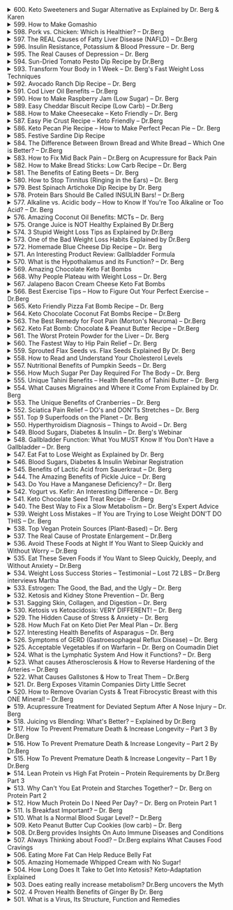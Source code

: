 <details>
<summary>600. Keto Sweeteners and Sugar Alternative as Explained by Dr. Berg & Karen</summary><br>

<a href="https://www.youtube.com/watch?v=JAs2K6mQSmM" target="_blank">
    <img src="https://img.youtube.com/vi/JAs2K6mQSmM/maxresdefault.jpg" atl="[Youtube]" width="200">
</a>


</details>

<details>
<summary>599. How to Make Gomashio</summary><br>

<a href="https://www.youtube.com/watch?v=mUOCtSAZEkQ" target="_blank">
    <img src="https://img.youtube.com/vi/mUOCtSAZEkQ/maxresdefault.jpg" atl="[Youtube]" width="200">
</a>


</details>

<details>
<summary>598. Pork vs. Chicken: Which is Healthier? – Dr.Berg</summary><br>

<a href="https://www.youtube.com/watch?v=NwIEJdHG2V8" target="_blank">
    <img src="https://img.youtube.com/vi/NwIEJdHG2V8/maxresdefault.jpg" atl="[Youtube]" width="200">
</a>


</details>

<details>
<summary>597. The REAL Causes of Fatty Liver Disease (NAFLD) – Dr.Berg</summary><br>

<a href="https://www.youtube.com/watch?v=bfwjORgy6ZM" target="_blank">
    <img src="https://img.youtube.com/vi/bfwjORgy6ZM/maxresdefault.jpg" atl="[Youtube]" width="200">
</a>


</details>

<details>
<summary>596. Insulin Resistance, Potassium & Blood Pressure – Dr. Berg</summary><br>

<a href="https://www.youtube.com/watch?v=MFmjLloYN7A" target="_blank">
    <img src="https://img.youtube.com/vi/MFmjLloYN7A/maxresdefault.jpg" atl="[Youtube]" width="200">
</a>


</details>

<details>
<summary>595. The Real Causes of Depression – Dr. Berg</summary><br>

<a href="https://www.youtube.com/watch?v=bBLq0lQmCvg" target="_blank">
    <img src="https://img.youtube.com/vi/bBLq0lQmCvg/maxresdefault.jpg" atl="[Youtube]" width="200">
</a>


</details>

<details>
<summary>594. Sun-Dried Tomato Pesto Dip Recipe by Dr.Berg</summary><br>

<a href="https://www.youtube.com/watch?v=NzWW6slx7UU" target="_blank">
    <img src="https://img.youtube.com/vi/NzWW6slx7UU/maxresdefault.jpg" atl="[Youtube]" width="200">
</a>


</details>

<details>
<summary>593. Transform Your Body in 1 Week – Dr. Berg's Fast Weight Loss Techniques</summary><br>

<a href="https://www.youtube.com/watch?v=6kECxmz0uww" target="_blank">
    <img src="https://img.youtube.com/vi/6kECxmz0uww/maxresdefault.jpg" atl="[Youtube]" width="200">
</a>


</details>

<details>
<summary>592. Avocado Ranch Dip Recipe – Dr. Berg</summary><br>

<a href="https://www.youtube.com/watch?v=9l0rSikzMBQ" target="_blank">
    <img src="https://img.youtube.com/vi/9l0rSikzMBQ/maxresdefault.jpg" atl="[Youtube]" width="200">
</a>


</details>

<details>
<summary>591. Cod Liver Oil Benefits – Dr.Berg</summary><br>

<a href="https://www.youtube.com/watch?v=CqlqOSCZmkI" target="_blank">
    <img src="https://img.youtube.com/vi/CqlqOSCZmkI/maxresdefault.jpg" atl="[Youtube]" width="200">
</a>


</details>

<details>
<summary>590. How to Make Raspberry Jam (Low Sugar) – Dr. Berg</summary><br>

<a href="https://www.youtube.com/watch?v=jbjUBbYxzU0" target="_blank">
    <img src="https://img.youtube.com/vi/jbjUBbYxzU0/maxresdefault.jpg" atl="[Youtube]" width="200">
</a>


</details>

<details>
<summary>589. Easy Cheddar Biscuit Recipe (Low Carb) – Dr.Berg</summary><br>

<a href="https://www.youtube.com/watch?v=UyN3F3NfoH8" target="_blank">
    <img src="https://img.youtube.com/vi/UyN3F3NfoH8/maxresdefault.jpg" atl="[Youtube]" width="200">
</a>


</details>

<details>
<summary>588. How to Make Cheesecake – Keto Friendly – Dr. Berg</summary><br>

<a href="https://www.youtube.com/watch?v=Mc5KUP8es5k" target="_blank">
    <img src="https://img.youtube.com/vi/Mc5KUP8es5k/maxresdefault.jpg" atl="[Youtube]" width="200">
</a>


</details>

<details>
<summary>587. Easy Pie Crust Recipe – Keto Friendly – Dr.Berg</summary><br>

<a href="https://www.youtube.com/watch?v=Wc1nZyzUzbQ" target="_blank">
    <img src="https://img.youtube.com/vi/Wc1nZyzUzbQ/maxresdefault.jpg" atl="[Youtube]" width="200">
</a>


</details>

<details>
<summary>586. Keto Pecan Pie Recipe – How to Make Perfect Pecan Pie – Dr. Berg</summary><br>

<a href="https://www.youtube.com/watch?v=1IAOOTxeZyY" target="_blank">
    <img src="https://img.youtube.com/vi/1IAOOTxeZyY/maxresdefault.jpg" atl="[Youtube]" width="200">
</a>


</details>

<details>
<summary>585. Festive Sardine Dip Recipe</summary><br>

<a href="https://www.youtube.com/watch?v=v7bqrOn0DGo" target="_blank">
    <img src="https://img.youtube.com/vi/v7bqrOn0DGo/maxresdefault.jpg" atl="[Youtube]" width="200">
</a>


</details>

<details>
<summary>584. The Difference Between Brown Bread and White Bread – Which One is Better? – Dr.Berg</summary><br>

<a href="https://www.youtube.com/watch?v=jvObFg0ApeY" target="_blank">
    <img src="https://img.youtube.com/vi/jvObFg0ApeY/maxresdefault.jpg" atl="[Youtube]" width="200">
</a>


</details>

<details>
<summary>583. How to Fix Mid Back Pain – Dr.Berg on Acupressure for Back Pain</summary><br>

<a href="https://www.youtube.com/watch?v=Lj0eK3CNM2k" target="_blank">
    <img src="https://img.youtube.com/vi/Lj0eK3CNM2k/maxresdefault.jpg" atl="[Youtube]" width="200">
</a>


</details>

<details>
<summary>582. How to Make Bread Sticks: Low Carb Recipe – Dr. Berg</summary><br>

<a href="https://www.youtube.com/watch?v=IfIYngyqf_k" target="_blank">
    <img src="https://img.youtube.com/vi/IfIYngyqf_k/maxresdefault.jpg" atl="[Youtube]" width="200">
</a>


</details>

<details>
<summary>581. The Benefits of Eating Beets – Dr. Berg</summary><br>

<a href="https://www.youtube.com/watch?v=k3qvdnpSY5I" target="_blank">
    <img src="https://img.youtube.com/vi/k3qvdnpSY5I/maxresdefault.jpg" atl="[Youtube]" width="200">
</a>


</details>

<details>
<summary>580. How to Stop Tinnitus (Ringing in the Ears) – Dr. Berg</summary><br>

<a href="https://www.youtube.com/watch?v=uYrixP8w9y0" target="_blank">
    <img src="https://img.youtube.com/vi/uYrixP8w9y0/maxresdefault.jpg" atl="[Youtube]" width="200">
</a>


</details>

<details>
<summary>579. Best Spinach Artichoke Dip Recipe by Dr. Berg</summary><br>

<a href="https://www.youtube.com/watch?v=zGc6IPePDGA" target="_blank">
    <img src="https://img.youtube.com/vi/zGc6IPePDGA/maxresdefault.jpg" atl="[Youtube]" width="200">
</a>


</details>

<details>
<summary>578. Protein Bars Should Be Called INSULIN Bars! – Dr.Berg</summary><br>

<a href="https://www.youtube.com/watch?v=S6ArUU72BMY" target="_blank">
    <img src="https://img.youtube.com/vi/S6ArUU72BMY/maxresdefault.jpg" atl="[Youtube]" width="200">
</a>


</details>

<details>
<summary>577. Alkaline vs. Acidic body – How to Know If You're Too Alkaline or Too Acid? – Dr. Berg</summary><br>

<a href="https://www.youtube.com/watch?v=m_AKdZ2E1oo" target="_blank">
    <img src="https://img.youtube.com/vi/m_AKdZ2E1oo/maxresdefault.jpg" atl="[Youtube]" width="200">
</a>


</details>

<details>
<summary>576. Amazing Coconut Oil Benefits: MCTs – Dr. Berg</summary><br>

<a href="https://www.youtube.com/watch?v=K9x_xLBm1og" target="_blank">
    <img src="https://img.youtube.com/vi/K9x_xLBm1og/maxresdefault.jpg" atl="[Youtube]" width="200">
</a>


</details>

<details>
<summary>575. Orange Juice is NOT Healthy Explained By Dr.Berg</summary><br>

<a href="https://www.youtube.com/watch?v=QYagKRCUCgQ" target="_blank">
    <img src="https://img.youtube.com/vi/QYagKRCUCgQ/maxresdefault.jpg" atl="[Youtube]" width="200">
</a>


</details>

<details>
<summary>574. 3 Stupid Weight Loss Tips as Explained by Dr.Berg</summary><br>

<a href="https://www.youtube.com/watch?v=iBx3sLdZRZE" target="_blank">
    <img src="https://img.youtube.com/vi/iBx3sLdZRZE/maxresdefault.jpg" atl="[Youtube]" width="200">
</a>


</details>

<details>
<summary>573. One of the Bad Weight Loss Habits Explained by Dr.Berg</summary><br>

<a href="https://www.youtube.com/watch?v=e8M1tMvtIiM" target="_blank">
    <img src="https://img.youtube.com/vi/e8M1tMvtIiM/maxresdefault.jpg" atl="[Youtube]" width="200">
</a>


</details>

<details>
<summary>572. Homemade Blue Cheese Dip Recipe – Dr. Berg</summary><br>

<a href="https://www.youtube.com/watch?v=nrXelY04w94" target="_blank">
    <img src="https://img.youtube.com/vi/nrXelY04w94/maxresdefault.jpg" atl="[Youtube]" width="200">
</a>


</details>

<details>
<summary>571. An Interesting Product Review: Gallbladder Formula</summary><br>

<a href="https://www.youtube.com/watch?v=EDNbVrs9RkY" target="_blank">
    <img src="https://img.youtube.com/vi/EDNbVrs9RkY/maxresdefault.jpg" atl="[Youtube]" width="200">
</a>


</details>

<details>
<summary>570. What is the Hypothalamus and its Function? – Dr. Berg</summary><br>

<a href="https://www.youtube.com/watch?v=bQxwwL0yFKQ" target="_blank">
    <img src="https://img.youtube.com/vi/bQxwwL0yFKQ/maxresdefault.jpg" atl="[Youtube]" width="200">
</a>


</details>

<details>
<summary>569. Amazing Chocolate Keto Fat Bombs</summary><br>

<a href="https://www.youtube.com/watch?v=BxJLucZVF0I" target="_blank">
    <img src="https://img.youtube.com/vi/BxJLucZVF0I/maxresdefault.jpg" atl="[Youtube]" width="200">
</a>


</details>

<details>
<summary>568. Why People Plateau with Weight Loss – Dr. Berg</summary><br>

<a href="https://www.youtube.com/watch?v=7oT9cye5KnY" target="_blank">
    <img src="https://img.youtube.com/vi/7oT9cye5KnY/maxresdefault.jpg" atl="[Youtube]" width="200">
</a>


</details>

<details>
<summary>567. Jalapeno Bacon Cream Cheese Keto Fat Bombs</summary><br>

<a href="https://www.youtube.com/watch?v=PO0kciUKs-I" target="_blank">
    <img src="https://img.youtube.com/vi/PO0kciUKs-I/maxresdefault.jpg" atl="[Youtube]" width="200">
</a>


</details>

<details>
<summary>566. Best Exercise Tips – How to Figure Out Your Perfect Exercise – Dr.Berg</summary><br>

<a href="https://www.youtube.com/watch?v=iV3NJ0K9anw" target="_blank">
    <img src="https://img.youtube.com/vi/iV3NJ0K9anw/maxresdefault.jpg" atl="[Youtube]" width="200">
</a>


</details>

<details>
<summary>565. Keto Friendly Pizza Fat Bomb Recipe – Dr. Berg</summary><br>

<a href="https://www.youtube.com/watch?v=Rh75ZKzvnHU" target="_blank">
    <img src="https://img.youtube.com/vi/Rh75ZKzvnHU/maxresdefault.jpg" atl="[Youtube]" width="200">
</a>


</details>

<details>
<summary>564. Keto Chocolate Coconut Fat Bombs Recipe – Dr.Berg</summary><br>

<a href="https://www.youtube.com/watch?v=24UMvyggdpY" target="_blank">
    <img src="https://img.youtube.com/vi/24UMvyggdpY/maxresdefault.jpg" atl="[Youtube]" width="200">
</a>


</details>

<details>
<summary>563. The Best Remedy for Foot Pain (Morton's Neuroma) – Dr.Berg</summary><br>

<a href="https://www.youtube.com/watch?v=dTrA8fT5OWM" target="_blank">
    <img src="https://img.youtube.com/vi/dTrA8fT5OWM/maxresdefault.jpg" atl="[Youtube]" width="200">
</a>


</details>

<details>
<summary>562. Keto Fat Bomb: Chocolate & Peanut Butter Recipe – Dr.Berg</summary><br>

<a href="https://www.youtube.com/watch?v=YGSOaWUr374" target="_blank">
    <img src="https://img.youtube.com/vi/YGSOaWUr374/maxresdefault.jpg" atl="[Youtube]" width="200">
</a>


</details>

<details>
<summary>561. The Worst Protein Powder for the Liver – Dr. Berg</summary><br>

<a href="https://www.youtube.com/watch?v=O8qAjp3xVn4" target="_blank">
    <img src="https://img.youtube.com/vi/O8qAjp3xVn4/maxresdefault.jpg" atl="[Youtube]" width="200">
</a>


</details>

<details>
<summary>560. The Fastest Way to Hip Pain Relief – Dr. Berg</summary><br>

<a href="https://www.youtube.com/watch?v=wD-Q6gAbODQ" target="_blank">
    <img src="https://img.youtube.com/vi/wD-Q6gAbODQ/maxresdefault.jpg" atl="[Youtube]" width="200">
</a>


</details>

<details>
<summary>559. Sprouted Flax Seeds vs. Flax Seeds Explained By Dr. Berg</summary><br>

<a href="https://www.youtube.com/watch?v=gHbP94N7PmA" target="_blank">
    <img src="https://img.youtube.com/vi/gHbP94N7PmA/maxresdefault.jpg" atl="[Youtube]" width="200">
</a>


</details>

<details>
<summary>558. How to Read and Understand Your Cholesterol Levels</summary><br>

<a href="https://www.youtube.com/watch?v=OBXOB3J3b6w" target="_blank">
    <img src="https://img.youtube.com/vi/OBXOB3J3b6w/maxresdefault.jpg" atl="[Youtube]" width="200">
</a>


</details>

<details>
<summary>557. Nutritional Benefits of Pumpkin Seeds – Dr. Berg</summary><br>

<a href="https://www.youtube.com/watch?v=rJWFh_XOjSU" target="_blank">
    <img src="https://img.youtube.com/vi/rJWFh_XOjSU/maxresdefault.jpg" atl="[Youtube]" width="200">
</a>


</details>

<details>
<summary>556. How Much Sugar Per Day Required For The Body – Dr. Berg</summary><br>

<a href="https://www.youtube.com/watch?v=lx87378ZyFM" target="_blank">
    <img src="https://img.youtube.com/vi/lx87378ZyFM/maxresdefault.jpg" atl="[Youtube]" width="200">
</a>


</details>

<details>
<summary>555. Unique Tahini Benefits – Health Benefits of Tahini Butter – Dr. Berg</summary><br>

<a href="https://www.youtube.com/watch?v=qO255X-vMdo" target="_blank">
    <img src="https://img.youtube.com/vi/qO255X-vMdo/maxresdefault.jpg" atl="[Youtube]" width="200">
</a>


</details>

<details>
<summary>554. What Causes Migraines and Where it Come From Explained by Dr. Berg</summary><br>

<a href="https://www.youtube.com/watch?v=kZY-7Pdw7JE" target="_blank">
    <img src="https://img.youtube.com/vi/kZY-7Pdw7JE/maxresdefault.jpg" atl="[Youtube]" width="200">
</a>


</details>

<details>
<summary>553. The Unique Benefits of Cranberries – Dr. Berg</summary><br>

<a href="https://www.youtube.com/watch?v=bV4V5p39MhE" target="_blank">
    <img src="https://img.youtube.com/vi/bV4V5p39MhE/maxresdefault.jpg" atl="[Youtube]" width="200">
</a>


</details>

<details>
<summary>552. Sciatica Pain Relief – DO's and DON'Ts Stretches – Dr. Berg</summary><br>

<a href="https://www.youtube.com/watch?v=LpZtMAsT0c0" target="_blank">
    <img src="https://img.youtube.com/vi/LpZtMAsT0c0/maxresdefault.jpg" atl="[Youtube]" width="200">
</a>


</details>

<details>
<summary>551. Top 9 Superfoods on the Planet – Dr. Berg</summary><br>

<a href="https://www.youtube.com/watch?v=FcEH2HrvmUc" target="_blank">
    <img src="https://img.youtube.com/vi/FcEH2HrvmUc/maxresdefault.jpg" atl="[Youtube]" width="200">
</a>


</details>

<details>
<summary>550. Hyperthyroidism Diagnosis – Things to Avoid – Dr. Berg</summary><br>

<a href="https://www.youtube.com/watch?v=4w5E4gaWLuE" target="_blank">
    <img src="https://img.youtube.com/vi/4w5E4gaWLuE/maxresdefault.jpg" atl="[Youtube]" width="200">
</a>


</details>

<details>
<summary>549. Blood Sugars, Diabetes & Insulin – Dr. Berg's Webinar</summary><br>

<a href="https://www.youtube.com/watch?v=LWHH2O24Mmg" target="_blank">
    <img src="https://img.youtube.com/vi/LWHH2O24Mmg/maxresdefault.jpg" atl="[Youtube]" width="200">
</a>


</details>

<details>
<summary>548. Gallbladder Function: What You MUST Know If You Don't Have a Gallbladder – Dr. Berg</summary><br>

<a href="https://www.youtube.com/watch?v=N9LvfK1XSwM" target="_blank">
    <img src="https://img.youtube.com/vi/N9LvfK1XSwM/maxresdefault.jpg" atl="[Youtube]" width="200">
</a>


</details>

<details>
<summary>547. Eat Fat to Lose Weight as Explained by Dr. Berg</summary><br>

<a href="https://www.youtube.com/watch?v=ktmzaKYGdvw" target="_blank">
    <img src="https://img.youtube.com/vi/ktmzaKYGdvw/maxresdefault.jpg" atl="[Youtube]" width="200">
</a>


</details>

<details>
<summary>546. Blood Sugars, Diabetes & Insulin Webinar Registration</summary><br>

<a href="https://www.youtube.com/watch?v=LktLMxbnHU8" target="_blank">
    <img src="https://img.youtube.com/vi/LktLMxbnHU8/maxresdefault.jpg" atl="[Youtube]" width="200">
</a>


</details>

<details>
<summary>545. Benefits of Lactic Acid from Sauerkraut – Dr. Berg</summary><br>

<a href="https://www.youtube.com/watch?v=pd0tIGgVs18" target="_blank">
    <img src="https://img.youtube.com/vi/pd0tIGgVs18/maxresdefault.jpg" atl="[Youtube]" width="200">
</a>


</details>

<details>
<summary>544. The Amazing Benefits of Pickle Juice – Dr. Berg</summary><br>

<a href="https://www.youtube.com/watch?v=79Q_EUDlfEY" target="_blank">
    <img src="https://img.youtube.com/vi/79Q_EUDlfEY/maxresdefault.jpg" atl="[Youtube]" width="200">
</a>


</details>

<details>
<summary>543. Do You Have a Manganese Deficiency? – Dr. Berg</summary><br>

<a href="https://www.youtube.com/watch?v=3Rux4_1gYdE" target="_blank">
    <img src="https://img.youtube.com/vi/3Rux4_1gYdE/maxresdefault.jpg" atl="[Youtube]" width="200">
</a>


</details>

<details>
<summary>542. Yogurt vs. Kefir: An Interesting Difference – Dr. Berg</summary><br>

<a href="https://www.youtube.com/watch?v=3foRBVFxnOQ" target="_blank">
    <img src="https://img.youtube.com/vi/3foRBVFxnOQ/maxresdefault.jpg" atl="[Youtube]" width="200">
</a>


</details>

<details>
<summary>541. Keto Chocolate Seed Treat Recipe – Dr.Berg</summary><br>

<a href="https://www.youtube.com/watch?v=zDp03fOlnSM" target="_blank">
    <img src="https://img.youtube.com/vi/zDp03fOlnSM/maxresdefault.jpg" atl="[Youtube]" width="200">
</a>


</details>

<details>
<summary>540. The Best Way to Fix a Slow Metabolism – Dr. Berg's Expert Advice</summary><br>

<a href="https://www.youtube.com/watch?v=dt1DOJXAXFg" target="_blank">
    <img src="https://img.youtube.com/vi/dt1DOJXAXFg/maxresdefault.jpg" atl="[Youtube]" width="200">
</a>


</details>

<details>
<summary>539. Weight Loss Mistakes – If You are Trying to Lose Weight DON'T DO THIS – Dr. Berg</summary><br>

<a href="https://www.youtube.com/watch?v=pr8dRVgPqBo" target="_blank">
    <img src="https://img.youtube.com/vi/pr8dRVgPqBo/maxresdefault.jpg" atl="[Youtube]" width="200">
</a>


</details>

<details>
<summary>538. Top Vegan Protein Sources (Plant-Based) – Dr. Berg</summary><br>

<a href="https://www.youtube.com/watch?v=Y2NErC-c0kk" target="_blank">
    <img src="https://img.youtube.com/vi/Y2NErC-c0kk/maxresdefault.jpg" atl="[Youtube]" width="200">
</a>


</details>

<details>
<summary>537. The Real Cause of Prostate Enlargement – Dr.Berg</summary><br>

<a href="https://www.youtube.com/watch?v=mQvwYL2q0RE" target="_blank">
    <img src="https://img.youtube.com/vi/mQvwYL2q0RE/maxresdefault.jpg" atl="[Youtube]" width="200">
</a>


</details>

<details>
<summary>536. Avoid These Foods at Night If You Want to Sleep Quickly and Without Worry – Dr.Berg</summary><br>

<a href="https://www.youtube.com/watch?v=WkJC7H1C5gA" target="_blank">
    <img src="https://img.youtube.com/vi/WkJC7H1C5gA/maxresdefault.jpg" atl="[Youtube]" width="200">
</a>


</details>

<details>
<summary>535. Eat These Seven Foods if You Want to Sleep Quickly, Deeply, and Without Anxiety – Dr.Berg</summary><br>

<a href="https://www.youtube.com/watch?v=JT76O0tRK4g" target="_blank">
    <img src="https://img.youtube.com/vi/JT76O0tRK4g/maxresdefault.jpg" atl="[Youtube]" width="200">
</a>


</details>

<details>
<summary>534. Weight Loss Success Stories – Testimonial – Lost 72 LBS – Dr.Berg interviews Martha</summary><br>

<a href="https://www.youtube.com/watch?v=tib0JR0LjhE" target="_blank">
    <img src="https://img.youtube.com/vi/tib0JR0LjhE/maxresdefault.jpg" atl="[Youtube]" width="200">
</a>


</details>

<details>
<summary>533. Estrogen: The Good, the Bad, and the Ugly – Dr. Berg</summary><br>

<a href="https://www.youtube.com/watch?v=SbNmnpGf6gs" target="_blank">
    <img src="https://img.youtube.com/vi/SbNmnpGf6gs/maxresdefault.jpg" atl="[Youtube]" width="200">
</a>


</details>

<details>
<summary>532. Ketosis and Kidney Stone Prevention – Dr. Berg</summary><br>

<a href="https://www.youtube.com/watch?v=G3o2UikvsMo" target="_blank">
    <img src="https://img.youtube.com/vi/G3o2UikvsMo/maxresdefault.jpg" atl="[Youtube]" width="200">
</a>


</details>

<details>
<summary>531. Sagging Skin, Collagen, and Digestion – Dr. Berg</summary><br>

<a href="https://www.youtube.com/watch?v=n9dxgIs6lhY" target="_blank">
    <img src="https://img.youtube.com/vi/n9dxgIs6lhY/maxresdefault.jpg" atl="[Youtube]" width="200">
</a>


</details>

<details>
<summary>530. Ketosis vs Ketoacidosis: VERY DIFFERENT! – Dr. Berg</summary><br>

<a href="https://www.youtube.com/watch?v=xr_aiF7KGq0" target="_blank">
    <img src="https://img.youtube.com/vi/xr_aiF7KGq0/maxresdefault.jpg" atl="[Youtube]" width="200">
</a>


</details>

<details>
<summary>529. The Hidden Cause of Stress & Anxiety – Dr. Berg</summary><br>

<a href="https://www.youtube.com/watch?v=95qRa_IFWdA" target="_blank">
    <img src="https://img.youtube.com/vi/95qRa_IFWdA/maxresdefault.jpg" atl="[Youtube]" width="200">
</a>


</details>

<details>
<summary>528. How Much Fat on Keto Diet Per Meal Plan – Dr. Berg</summary><br>

<a href="https://www.youtube.com/watch?v=Fx_8f_YulKg" target="_blank">
    <img src="https://img.youtube.com/vi/Fx_8f_YulKg/maxresdefault.jpg" atl="[Youtube]" width="200">
</a>


</details>

<details>
<summary>527. Interesting Health Benefits of Asparagus – Dr. Berg</summary><br>

<a href="https://www.youtube.com/watch?v=cisajlgtrkA" target="_blank">
    <img src="https://img.youtube.com/vi/cisajlgtrkA/maxresdefault.jpg" atl="[Youtube]" width="200">
</a>


</details>

<details>
<summary>526. Symptoms of GERD (Gastroesophageal Reflux Disease) – Dr. Berg</summary><br>

<a href="https://www.youtube.com/watch?v=HIrEfYT26r4" target="_blank">
    <img src="https://img.youtube.com/vi/HIrEfYT26r4/maxresdefault.jpg" atl="[Youtube]" width="200">
</a>


</details>

<details>
<summary>525. Acceptable Vegetables if on Warfarin – Dr. Berg on Coumadin Diet</summary><br>

<a href="https://www.youtube.com/watch?v=kEc30VHaKDw" target="_blank">
    <img src="https://img.youtube.com/vi/kEc30VHaKDw/maxresdefault.jpg" atl="[Youtube]" width="200">
</a>


</details>

<details>
<summary>524. What is the Lymphatic System And How it Functions? – Dr. Berg</summary><br>

<a href="https://www.youtube.com/watch?v=Br14hzqKM7U" target="_blank">
    <img src="https://img.youtube.com/vi/Br14hzqKM7U/maxresdefault.jpg" atl="[Youtube]" width="200">
</a>


</details>

<details>
<summary>523. What causes Atherosclerosis & How to Reverse Hardening of the Arteries – Dr.Berg</summary><br>

<a href="https://www.youtube.com/watch?v=bkeUKxwwflk" target="_blank">
    <img src="https://img.youtube.com/vi/bkeUKxwwflk/maxresdefault.jpg" atl="[Youtube]" width="200">
</a>


</details>

<details>
<summary>522. What Causes Gallstones & How to Treat Them – Dr.Berg</summary><br>

<a href="https://www.youtube.com/watch?v=xj0KzapyZ_0" target="_blank">
    <img src="https://img.youtube.com/vi/xj0KzapyZ_0/maxresdefault.jpg" atl="[Youtube]" width="200">
</a>


</details>

<details>
<summary>521. Dr. Berg Exposes Vitamin Companies Dirty Little Secret</summary><br>

<a href="https://www.youtube.com/watch?v=Wli4hnDWDQU" target="_blank">
    <img src="https://img.youtube.com/vi/Wli4hnDWDQU/maxresdefault.jpg" atl="[Youtube]" width="200">
</a>


</details>

<details>
<summary>520. How to Remove Ovarian Cysts & Treat Fibrocystic Breast with this ONE Mineral! – Dr.Berg</summary><br>

<a href="https://www.youtube.com/watch?v=6eKmY2-2geo" target="_blank">
    <img src="https://img.youtube.com/vi/6eKmY2-2geo/maxresdefault.jpg" atl="[Youtube]" width="200">
</a>


</details>

<details>
<summary>519. Acupressure Treatment for Deviated Septum After A Nose Injury – Dr. Berg</summary><br>

<a href="https://www.youtube.com/watch?v=1ek_9uSJKQE" target="_blank">
    <img src="https://img.youtube.com/vi/1ek_9uSJKQE/maxresdefault.jpg" atl="[Youtube]" width="200">
</a>


</details>

<details>
<summary>518. Juicing vs Blending: What's Better? – Explained by Dr.Berg</summary><br>

<a href="https://www.youtube.com/watch?v=KIJ74ssqe0k" target="_blank">
    <img src="https://img.youtube.com/vi/KIJ74ssqe0k/maxresdefault.jpg" atl="[Youtube]" width="200">
</a>


</details>

<details>
<summary>517. How To Prevent Premature Death & Increase Longevity – Part 3 By Dr.Berg</summary><br>

<a href="https://www.youtube.com/watch?v=VRRc2yQK_Ws" target="_blank">
    <img src="https://img.youtube.com/vi/VRRc2yQK_Ws/maxresdefault.jpg" atl="[Youtube]" width="200">
</a>


</details>

<details>
<summary>516. How To Prevent Premature Death & Increase Longevity – Part 2 By Dr.Berg</summary><br>

<a href="https://www.youtube.com/watch?v=HvmXnHnVnQo" target="_blank">
    <img src="https://img.youtube.com/vi/HvmXnHnVnQo/maxresdefault.jpg" atl="[Youtube]" width="200">
</a>


</details>

<details>
<summary>515. How To Prevent Premature Death & Increase Longevity – Part 1 By Dr.Berg</summary><br>

<a href="https://www.youtube.com/watch?v=lJPo433LPtE" target="_blank">
    <img src="https://img.youtube.com/vi/lJPo433LPtE/maxresdefault.jpg" atl="[Youtube]" width="200">
</a>


</details>

<details>
<summary>514. Lean Protein vs High Fat Protein – Protein Requirements by Dr.Berg Part 3</summary><br>

<a href="https://www.youtube.com/watch?v=wf-EGMQlwqo" target="_blank">
    <img src="https://img.youtube.com/vi/wf-EGMQlwqo/maxresdefault.jpg" atl="[Youtube]" width="200">
</a>


</details>

<details>
<summary>513. Why Can't You Eat Protein and Starches Together? – Dr. Berg on Protein Part 2</summary><br>

<a href="https://www.youtube.com/watch?v=nUaGsOsxakY" target="_blank">
    <img src="https://img.youtube.com/vi/nUaGsOsxakY/maxresdefault.jpg" atl="[Youtube]" width="200">
</a>


</details>

<details>
<summary>512. How Much Protein Do I Need Per Day? – Dr. Berg on Protein Part 1</summary><br>

<a href="https://www.youtube.com/watch?v=FqbHAbl7uqw" target="_blank">
    <img src="https://img.youtube.com/vi/FqbHAbl7uqw/maxresdefault.jpg" atl="[Youtube]" width="200">
</a>


</details>

<details>
<summary>511. Is Breakfast Important? – Dr. Berg</summary><br>

<a href="https://www.youtube.com/watch?v=jpCSIIkZWAk" target="_blank">
    <img src="https://img.youtube.com/vi/jpCSIIkZWAk/maxresdefault.jpg" atl="[Youtube]" width="200">
</a>


</details>

<details>
<summary>510. What Is a Normal Blood Sugar Level? – Dr.Berg</summary><br>

<a href="https://www.youtube.com/watch?v=ZiITCnnFbwQ" target="_blank">
    <img src="https://img.youtube.com/vi/ZiITCnnFbwQ/maxresdefault.jpg" atl="[Youtube]" width="200">
</a>


</details>

<details>
<summary>509. Keto Peanut Butter Cup Cookies (low carb) – Dr. Berg</summary><br>

<a href="https://www.youtube.com/watch?v=dFP34quVJqA" target="_blank">
    <img src="https://img.youtube.com/vi/dFP34quVJqA/maxresdefault.jpg" atl="[Youtube]" width="200">
</a>


</details>

<details>
<summary>508. Dr.Berg provides Insights On Auto Immune Diseases and Conditions</summary><br>

<a href="https://www.youtube.com/watch?v=14Fw-Ibx00o" target="_blank">
    <img src="https://img.youtube.com/vi/14Fw-Ibx00o/maxresdefault.jpg" atl="[Youtube]" width="200">
</a>


</details>

<details>
<summary>507. Always Thinking about Food? – Dr.Berg explains What Causes Food Cravings</summary><br>

<a href="https://www.youtube.com/watch?v=CbRncNtPXRc" target="_blank">
    <img src="https://img.youtube.com/vi/CbRncNtPXRc/maxresdefault.jpg" atl="[Youtube]" width="200">
</a>


</details>

<details>
<summary>506. Eating More Fat Can Help Reduce Belly Fat</summary><br>

<a href="https://www.youtube.com/watch?v=OrTLdHt6M20" target="_blank">
    <img src="https://img.youtube.com/vi/OrTLdHt6M20/maxresdefault.jpg" atl="[Youtube]" width="200">
</a>


</details>

<details>
<summary>505. Amazing Homemade Whipped Cream with No Sugar!</summary><br>

<a href="https://www.youtube.com/watch?v=u6Z1l81KUmo" target="_blank">
    <img src="https://img.youtube.com/vi/u6Z1l81KUmo/maxresdefault.jpg" atl="[Youtube]" width="200">
</a>


</details>

<details>
<summary>504. How Long Does It Take to Get Into Ketosis? Keto-Adaptation Explained</summary><br>

<a href="https://www.youtube.com/watch?v=fAEXglHDrPs" target="_blank">
    <img src="https://img.youtube.com/vi/fAEXglHDrPs/maxresdefault.jpg" atl="[Youtube]" width="200">
</a>


</details>

<details>
<summary>503. Does eating really increase metabolism? Dr.Berg uncovers the Myth</summary><br>

<a href="https://www.youtube.com/watch?v=npCDJd2ga_c" target="_blank">
    <img src="https://img.youtube.com/vi/npCDJd2ga_c/maxresdefault.jpg" atl="[Youtube]" width="200">
</a>


</details>

<details>
<summary>502. 4 Proven Health Benefits of Ginger By Dr. Berg</summary><br>

<a href="https://www.youtube.com/watch?v=mwkJ_gI8aos" target="_blank">
    <img src="https://img.youtube.com/vi/mwkJ_gI8aos/maxresdefault.jpg" atl="[Youtube]" width="200">
</a>


</details>

<details>
<summary>501. What is a Virus, Its Structure, Function and Remedies</summary><br>

<a href="https://www.youtube.com/watch?v=gv1k1toOujQ" target="_blank">
    <img src="https://img.youtube.com/vi/gv1k1toOujQ/maxresdefault.jpg" atl="[Youtube]" width="200">
</a>


</details>

